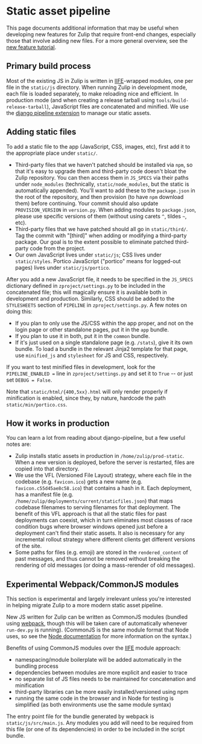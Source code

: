 # Static asset pipeline

This page documents additional information that may be useful when
developing new features for Zulip that require front-end changes,
especially those that involve adding new files. For a more general
overview, see the [new feature tutorial](new-feature-tutorial.html).

## Primary build process

Most of the existing JS in Zulip is written in
[IIFE](http://benalman.com/news/2010/11/immediately-invoked-function-expression/)-wrapped
modules, one per file in the `static/js` directory.  When running Zulip
in development mode, each file is loaded separately, to make reloading
nice and efficient.  In production mode (and when creating a release
tarball using `tools/build-release-tarball`), JavaScript files are
concatenated and minified.  We use the
[django pipeline extension](https://django-pipeline.readthedocs.io/en/latest/)
to manage our static assets.

## Adding static files

To add a static file to the app (JavaScript, CSS, images, etc), first
add it to the appropriate place under `static/`.

- Third-party files that we haven't patched should be installed via
  `npm`, so that it's easy to upgrade them and third-party code
  doesn't bloat the Zulip repository.  You can then access them in
  `JS_SPECS` via their paths under `node_modules` (technically,
  `static/node_modules`, but the static is automatically appended).
  You'll want to add these to the `package.json` in the root of the
  repository, and then provision (to have `npm` download them) before
  continuing.  Your commit should also update `PROVISION_VERSION` in
  `version.py`.  When adding modules to `package.json`, please use
  specific versions of them (without using carets `^`, tildes `~`, etc).
- Third-party files that we have patched should all go in
  `static/third/`. Tag the commit with "[third]" when adding or
  modifying a third-party package.  Our goal is to the extent possible
  to eliminate patched third-party code from the project.
- Our own JavaScript lives under `static/js`; CSS lives under
  `static/styles`.  Portico JavaScript ("portico" means for logged-out
  pages) lives under `static/js/portico`.

After you add a new JavaScript file, it needs to be specified in the
`JS_SPECS` dictionary defined in `zproject/settings.py` to be included
in the concatenated file; this will magically ensure it is available
both in development and production.  Similarly, CSS should be added to
the `STYLESHEETS` section of `PIPELINE` in `zproject/settings.py`.  A
few notes on doing this:

* If you plan to only use the JS/CSS within the app proper, and not on
  the login page or other standalone pages, put it in the `app`
  bundle.
* If you plan to use it in both, put it in the `common` bundle.
* If it's just used on a single standalone page (e.g. `/stats`), give
  it its own bundle.  To load a bundle in the relevant Jinja2 template
  for that page, use `minified_js` and `stylesheet` for JS and CSS,
  respectively.

If you want to test minified files in development, look for the
`PIPELINE_ENABLED =` line in `zproject/settings.py` and set it to `True`
-- or just set `DEBUG = False`.

Note that `static/html/{400,5xx}.html` will only render properly if
minification is enabled, since they, by nature, hardcode the path
`static/min/portico.css`.

## How it works in production

You can learn a lot from reading about django-pipeline, but a few
useful notes are:
* Zulip installs static assets in production in
`/home/zulip/prod-static`.  When a new version is deployed, before the
server is restarted, files are copied into that directory.
* We use the VFL (Versioned File Layout) strategy, where each file in
  the codebase (e.g. `favicon.ico`) gets a new name
  (e.g. `favicon.c55d45ae8c58.ico`) that contains a hash in it.  Each
  deployment, has a manifest file
  (e.g. `/home/zulip/deployments/current/staticfiles.json`) that maps
  codebase filenames to serving filenames for that deployment.  The
  benefit of this VFL approach is that all the static files for past
  deployments can coexist, which in turn eliminates most classes of
  race condition bugs where browser windows opened just before a
  deployment can't find their static assets.  It also is necessary for
  any incremental rollout strategy where different clients get
  different versions of the site.
* Some paths for files (e.g. emoji) are stored in the
  `rendered_content` of past messages, and thus cannot be removed
  without breaking the rendering of old messages (or doing a
  mass-rerender of old messages).

## Experimental Webpack/CommonJS modules

This section is experimental and largely irrelevant unless you're
interested in helping migrate Zulip to a more modern static asset
pipeline.

New JS written for Zulip can be written as CommonJS modules (bundled
using [webpack](https://webpack.github.io/), though this will be taken care
of automatically whenever `run-dev.py` is running). (CommonJS is the
same module format that Node uses, so see the [Node
documentation](https://nodejs.org/docs/latest/api/modules.html) for
more information on the syntax.)

Benefits of using CommonJS modules over the
[IIFE](http://benalman.com/news/2010/11/immediately-invoked-function-expression/)
module approach:

-   namespacing/module boilerplate will be added automatically in the
    bundling process
-   dependencies between modules are more explicit and easier to trace
-   no separate list of JS files needs to be maintained for
    concatenation and minification
-   third-party libraries can be more easily installed/versioned using
    npm
-   running the same code in the browser and in Node for testing is
    simplified (as both environments use the same module syntax)

The entry point file for the bundle generated by webpack is
`static/js/src/main.js`. Any modules you add will need to be required
from this file (or one of its dependencies) in order to be included in
the script bundle.
